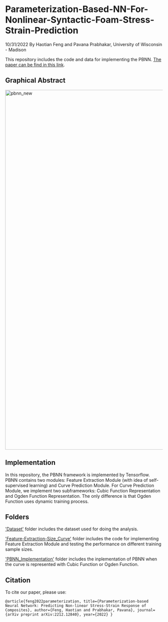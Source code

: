 # Parameterization-Based-NN-For-Nonlinear-Syntactic-Foam-Stress-Strain-Prediction

10/31/2022 By Haotian Feng and Pavana Prabhakar, University of Wisconsin - Madison

This repository includes the code and data for implementing the PBNN. [The paper can be find in this link](https://arxiv.org/abs/2212.12840). 

## Graphical Abstract
<img width="1149" alt="pbnn_new" src="https://user-images.githubusercontent.com/62448186/221620155-5cdc0d35-d8ad-4952-a75c-75f34b580f74.png">

## Implementation
In this repository, the PBNN framework is implemented by Tensorflow.
PBNN contains two modules: Feature Extraction Module (with idea of self-supervised learning) and Curve Prediction Module. For Curve Prediction Module, we implement two subframeworks: Cubic Function Representation and Ogden Function Representation. The only difference is that Ogden Function uses dynamic training process. 

## Folders
<ins>'Dataset'</ins> folder includes the dataset used for doing the analysis.

<ins>'Feature-Extraction-Size_Curve'</ins> folder includes the code for implementing Feature Extraction Module and testing the performance on different training sample sizes.

<ins>'PBNN_Implementation'</ins> folder includes the inplementation of PBNN when the curve is represented with Cubic Function or Ogden Function.


## Citation
To cite our paper, please use: 

`@article{feng2022parameterization,
  title={Parameterization-based Neural Network: Predicting Non-linear Stress-Strain Response of Composites},
  author={Feng, Haotian and Prabhakar, Pavana},
  journal={arXiv preprint arXiv:2212.12840},
  year={2022}
}`
